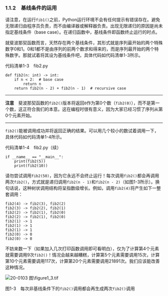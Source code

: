 ### 1.1.2　基线条件的运用

请注意，在运行`fib1()`之前，Python运行环境不会有任何提示有错误存在。避免无限递归由程序员负责，而不由编译器或解释器负责。出现无限递归的原因是尚未指定基线条件（base case）。在递归函数中，基线条件即函数终止运行的时点。

就斐波那契函数而言，天然存在两个基线条件，其形式就是序列最开始的两个特殊数字0和1。0和1都不是由序列的前两个数求和得来的，而是序列最开始的两个特殊数字。那就试着将其设为基线条件吧，具体代码如代码清单1-3所示。

代码清单1-3　fib2.py

```
def fib2(n: int) -> int:
    if n < 2:  # base case
        return n
    return fib2(n - 2) + fib2(n - 1)  # recursive case
```

---

  

**注意**　斐波那契函数的`fib2()`版本将返回`0`作为第0个数（`fib2(0)`），而不是第一个数，这正符合我们的本意。这在编程时很有意义，因为大家已经习惯了序列从第0个元素开始。

---

  

`fib2()`能被调用成功并将返回正确的结果。可以用几个较小的数试着调用一下，具体代码如代码清单1-4所示。

代码清单1-4　fib2.py（续）

```
if __name__ == "__main__":
    print(fib2(5))
    print(fib2(10))
```

请勿尝试调用`fib2(50)`，因为它永远不会终止运行！每次调用`fib2()`都会再调用两次`fib2()`，方式就是递归调用`fib2(n - 1)`和`fib2(n - 2)`（如图1-3所示）。换句话说，这种树状调用结构将呈指数级增长。例如，调用`fib2(4)`将产生如下一整套调用：

```
fib2(4) -> fib2(3), fib2(2)
fib2(3) -> fib2(2), fib2(1)
fib2(2) -> fib2(1), fib2(0)
fib2(2) -> fib2(1), fib2(0)
fib2(1) -> 1
fib2(1) -> 1
fib2(1) -> 1
fib2(0) -> 0
fib2(0) -> 0
```

不妨来数一下（如果加入几次打印函数调用即可看明白），仅为了计算第4个元素就需要调用9次`fib2()`！情况会越来越糟糕，计算第5个元素需要调用15次，计算第10个元素需要调用117次，计算第20个元素需要调用21891次。我们应该能改善这种情况。

![20-0103 图\figure1_3.tif](../0-Assets/Epubook/算法精粹：经典计算机科学问题的%20Python%20实现%20(David%20Kopec%20[Kopec,%20David])%20(Z-Library)/images/00008.jpeg)

图1-3　每次非基线条件下的`fib2()`调用都会再生成两次`fib2()`调用